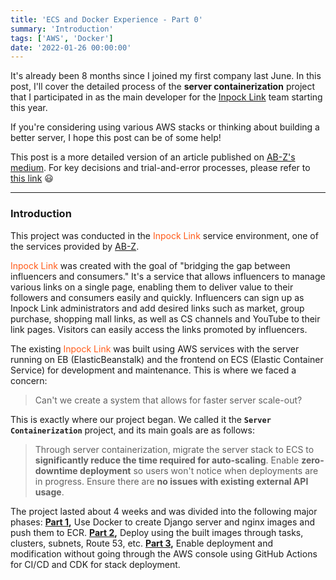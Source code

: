 ```yaml
---
title: 'ECS and Docker Experience - Part 0'
summary: 'Introduction'
tags: ['AWS', 'Docker']
date: '2022-01-26 00:00:00'
---
```


It's already been 8 months since I joined my first company last June.
In this post, I'll cover the detailed process of the **server containerization** project that I participated in as the main developer for the [Inpock Link](https://link.inpock.co.kr/) team starting this year.

If you're considering using various AWS stacks or thinking about building a better server, I hope this post can be of some help!

This post is a more detailed version of an article published on [AB-Z's medium](https://medium.com/ab-z). For key decisions and trial-and-error processes, please refer to [this link](https://medium.com/ab-z/%EA%B8%89%EA%B2%A9%ED%95%98%EA%B2%8C-%EC%A6%9D%EA%B0%80%ED%95%98%EB%8A%94-%ED%8A%B8%EB%9E%98%ED%94%BD-%EC%96%B4%EB%96%BB%EA%B2%8C-%EB%8C%80%EB%B9%84%ED%95%A0%EA%B9%8C-d92f2fbf2130) 😃

***

### Introduction

This project was conducted in the <span style="color:#ff5b1a">Inpock Link</span> service environment, one of the services provided by [AB-Z](https://www.notion.so/inpock/ABZ-8ecc728639d94704b7b25ef8e770b117).

<span style="color:#ff5b1a">Inpock Link</span> was created with the goal of "bridging the gap between influencers and consumers." It's a service that allows influencers to manage various links on a single page, enabling them to deliver value to their followers and consumers easily and quickly. Influencers can sign up as Inpock Link administrators and add desired links such as market, group purchase, shopping mall links, as well as CS channels and YouTube to their link pages. Visitors can easily access the links promoted by influencers.

The existing <span style="color:#ff5b1a">Inpock Link</span> was built using AWS services with the server running on EB (ElasticBeanstalk) and the frontend on ECS (Elastic Container Service) for development and maintenance. This is where we faced a concern:

> Can't we create a system that allows for faster server scale-out?

This is exactly where our project began.
We called it the **`Server Containerization`** project, and its main goals are as follows:

> Through server containerization, migrate the server stack to ECS to **significantly reduce the time required for auto-scaling**.
Enable **zero-downtime deployment** so users won't notice when deployments are in progress.
Ensure there are **no issues with existing external API usage**.

The project lasted about 4 weeks and was divided into the following major phases:
**[Part 1](https://hakjae.dev/posts/use-ecs-with-docker-part-1),** Use Docker to create Django server and nginx images and push them to ECR.
**[Part 2](https://hakjae.dev/posts/use-ecs-with-docker-part-2),** Deploy using the built images through tasks, clusters, subnets, Route 53, etc.
**[Part 3](https://hakjae.dev/posts/use-ecs-with-docker-part-3),** Enable deployment and modification without going through the AWS console using GitHub Actions for CI/CD and CDK for stack deployment.